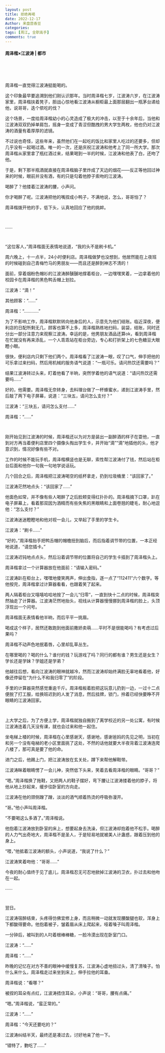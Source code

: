 ```yaml
---
layout: post
title: 拒绝再喝
date: 2022-12-17
Author: 来盘茴香豆
categories: 
tags: [周江, 全职高手]
comments: true
--- 
```


#### 周泽楷×江波涛 | 都市


<br/><br/><br/>


周泽楷一直觉得江波涛挺能喝的。

这个印象最早要追溯到他们刚认识那年。当时周泽楷七岁，江波涛六岁，在江波涛家里，周泽楷扶着凳子，胆战心惊地看江波涛从橱柜最上面那层翻出一瓶茅台递给他，说哥哥，迭个侬吃的伐？

这个场景，一度给周泽楷幼小的心灵造成了极大的冲击，以至于十余年后，当他和江波涛双双扔掉单肩包，摇身一变成了青涩但酷拽的男大学生两枚，他也仍对江波涛的酒量有着厚厚的滤镜。

不过说也奇怪，这些年来，虽然他们在一起吃的饭比和家里人吃过的还要多，但却几乎没有一起喝过酒。唯一的一次，还是庆祝江波涛和他考上了同一所大学。那次周泽楷从家里拿了瓶红酒过来，结果喝到一半的时候，江波涛和他表了白，还吻了他。

于是，剩下那半瓶酒就直接在周泽楷脑子里炸成了天边的烟花——反正等他回过神来的时候，眼前并没有酒，有的只是勾着他脖子索吻的江波涛。

喝醉了？他搂着江波涛的腰，小声问。

你才喝醉了呢。江波涛把他的嘴捏成小鸭子，不满地说，怎么，哥哥怕了？

周泽楷拨开他的手，低下头，认真地回应了他的挑衅。

<br/>

……

<br/>

“这位客人，”周泽楷面无表情地说道，“我的头不是刷卡机。”

周六晚上，十一点半，24小时便利店。周泽楷做梦也没想到，他居然能在上夜班的时候碰到自己青梅竹马的男朋友——而且还是醉到神志不清的！

面前，穿着烟粉色帽衫的江波涛醉醺醺地撑着柜台，一边嘿嘿笑着，一边拿着他的校园卡在周泽楷的黑色鸭舌帽上划拉。

江波涛：“滴！”

其他顾客：“……”

周泽楷：“…………”

为了不影响工作，周泽楷默默转向他身后的人，示意先为他们结账。临近深夜，便利店的日配所剩无几，顾客也算不上多，周泽楷熟练地扫码，装袋，结账，同时还分出一部分注意力来观察江波涛。幸运的是，他男朋友酒品还算ok，看到周泽楷在忙就没有再来添乱，一个人乖乖站在柜台旁边，专心和打折架上的七色糖豆大眼瞪小眼。

很快，便利店内只剩下他们两个。周泽楷看了江波涛一眼，叹了口气，伸手把他的可乐拿过来扫码，然后用机械的服务语气说道：“一瓶可乐。请问热饮还需要吗？”

结果江波涛转过头来，盯着他看了半晌，突然学着他的语气说道：“请问热饮还需要吗……”

好的，他需要。周泽楷无奈转身，去料理台做了一杯蜂蜜水，递到江波涛手里，然后敲了两下电子屏幕，说道：“三块五，请问怎么支付？”

江波涛：“三块五，请问怎么支付……”

周泽楷：“……”

<br/>

刚开始见到江波涛的时候，周泽楷还以为对方是装出一副醉酒的样子在耍他，一直到对方再当着便利店里四个摄像头掏出学生卡，并开始“滴”“滴”地插他的头，他才意识到，情况好像有些不对。

工作的时候不能玩手机，周泽楷横竖也是无聊，索性帮江波涛付了钱，然后站在柜台后面和他你一句我一句地学说话玩。

几个回合之后，周泽楷把江波涛喝空的纸杯拿走，扔到垃圾桶里：“该回家了。”

江波涛茫然地点头：“该回家了……”

他面色如常，并不像有些人喝醉了之后脸颊变得红扑扑的。周泽楷摘下口罩，趴在电子屏幕上，看着那双因为酒精而有些失焦的黑眼睛和上面卷翘的睫毛，耐心地逗他：“怎么支付？”

江波涛迷迷瞪瞪地和他对视一会儿，又举起了手里的学生卡。

江波涛：“刷卡……”

“好的，”周泽楷抬手把鸭舌帽的帽檐扭到脑后，而后指着调节带的位置，一本正经地说道，“请您插卡。”

江波涛迟钝地点点头，然后沿着调节带的位置将自己的学生卡插到了周泽楷头上。

周泽楷拿过一个计算器放在他面前：“请输入密码。”

江波涛趴在柜台上，嘿嘿地傻笑两声，伸出食指，逐一点了“112411”六个数字。等他按完，周泽楷拿过计算器看看，也跟着笑了起来。

两人隔着柜台又嘻嘻哈哈地按了一会儿“归零”，一直到快十二点的时候，周泽楷突然抽走了计算器。江波涛茫然地抬头，视线从计算器慢慢挪到周泽楷的脸上，头顶浮现出一个问号。

周泽楷面无表情看他半晌，而后平平一挑眉。

喝成这个样子，居然还敢跑到他面前撒娇卖萌……平时不是很能喝吗？有考虑过后果吗？

周泽楷不动声色地抿着唇，心里却乱草丛生。

在哪里喝的？喝的什么？谁付的钱？玩游戏了吗？同行的都有谁？男生还是女生？学长还是学妹？学姐还是学弟？

他越往后想，看向江波涛的眼神就越冷，然而江波涛却始终满脸无辜地看着他，好像还停留在“为什么不和我归零了”的阶段。

手里的计算器突然感觉重逾千斤。周泽楷板着脸把这玩意儿扔到一边，一过十二点便脱了打工服，给换班迟到的人发了消息，然后挂牌，锁门，拎着已经快要睁不开眼睛的江波涛回家。

<br/>

上大学之后，为了方便上学，周泽楷就独自搬到了离学校近的另一处公寓，有时候江波涛连着几天没有课，就也会过来和他一起住。

坐电梯上楼的时候，周泽楷在心里感谢天，感谢地，感谢爸妈的先见之明，当初在和另一个没有电梯的老小区里面挑了这处，不然的话他就要大半夜背着江波涛连爬八楼了，那可真是要了他的命。

进门之后，他踢上门，把江波涛放在玄关处，蹲下来帮他解鞋带。

江波涛眯着眼睛愣了一会儿神，突然低下头来，笑着去看周泽楷的眼睛。“哥哥？”

“嗯。”周泽楷换了拖鞋，又把两人的鞋子摆好，弯下腰让江波涛搂着他的脖子，将他从地上抄起来，缓步往卧室的方向走。

江波涛在他的颈侧蹭了蹭，淡淡的酒气顺着热烫的呼吸弥漫开。

“哥。”他小声叫周泽楷。

“不要喝这么多酒了。”周泽楷说。

他抱着江波涛放到卧室的床上，想要起身去洗澡，但江波涛却抱着他不松手。喝醉的人力气出奇地大，周泽楷不是圣人，于是轻易地就被美人计蛊惑，跟着压到他的身上。

“喂，”他抵着江波涛的额头，小声说道，“我说了什么？”

江波涛笑着吻他：“哥哥……”

今夜的耐心值终于见了底儿，周泽楷忍无可忍地掀掉江波涛的卫衣，扑过去和他吻在一起。

……

<br/>

翌日。

江波涛宿醉结束，头疼得仿佛宜修上身，而且稍微一动就发现腰酸腿也软，浑身上下都酸得要命。他抱着被子，皱着眉从床上爬起来，哑着嗓子叫周泽楷。

一分钟后，被叫到的人叼着根棒棒糖，一脸冷漠出现在卧室门口。

江波涛：“……”

周泽楷：“……”

昨晚的记忆在对方不善的眼神中缓慢复苏，江波涛心虚地扭过头，清了清嗓子。怕什么来什么，周泽楷走过来坐到床上，伸手拉他的耳垂。

周泽楷说：“看哪？”

被捏的耳朵有点红，江波涛捂住耳朵，小声说：“哥哥，腰有点痛。”

“嗯。”周泽楷说，“蛮正常的。”

江波涛：“……”

周泽楷：“今天还要吃的？”

江波涛纠结半天，最终还是凑过去，讨好地亲了他一下。

“错特了，覅吃了……”

<br/><br/><br/><br/>









